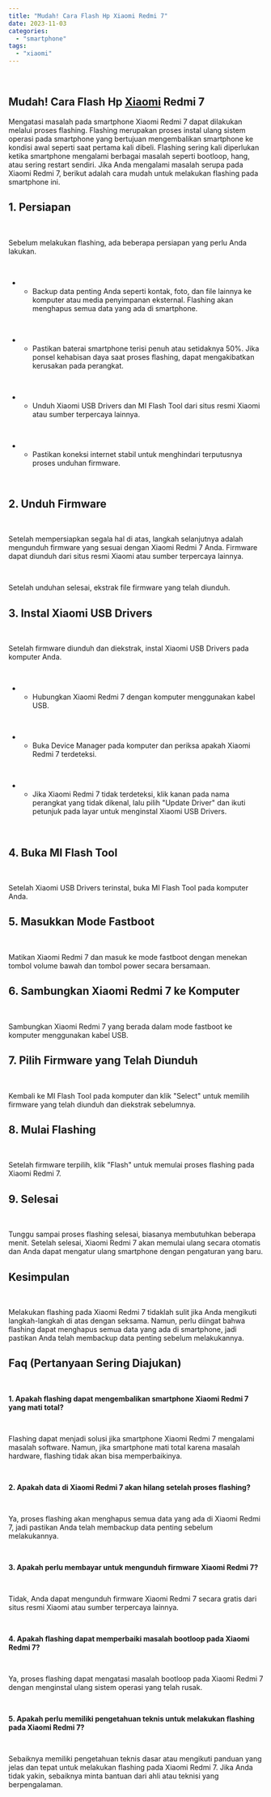 ```yaml
---
title: "Mudah! Cara Flash Hp Xiaomi Redmi 7"
date: 2023-11-03
categories: 
  - "smartphone"
tags: 
  - "xiaomi"
---
```


 

## Mudah! Cara Flash Hp [Xiaomi](https://ajiekusumadhany.com/gadget/smartphone/xiaomi/) Redmi 7

Mengatasi masalah pada smartphone Xiaomi Redmi 7 dapat dilakukan melalui proses flashing. Flashing merupakan proses instal ulang sistem operasi pada smartphone yang bertujuan mengembalikan smartphone ke kondisi awal seperti saat pertama kali dibeli. Flashing sering kali diperlukan ketika smartphone mengalami berbagai masalah seperti bootloop, hang, atau sering restart sendiri. Jika Anda mengalami masalah serupa pada Xiaomi Redmi 7, berikut adalah cara mudah untuk melakukan flashing pada smartphone ini.

## 1\. Persiapan

 

Sebelum melakukan flashing, ada beberapa persiapan yang perlu Anda lakukan.

 

- - Backup data penting Anda seperti kontak, foto, dan file lainnya ke komputer atau media penyimpanan eksternal. Flashing akan menghapus semua data yang ada di smartphone.

 

- - Pastikan baterai smartphone terisi penuh atau setidaknya 50%. Jika ponsel kehabisan daya saat proses flashing, dapat mengakibatkan kerusakan pada perangkat.

 

- - Unduh Xiaomi USB Drivers dan MI Flash Tool dari situs resmi Xiaomi atau sumber terpercaya lainnya.

 

- - Pastikan koneksi internet stabil untuk menghindari terputusnya proses unduhan firmware.

 

## 2\. Unduh Firmware

 

Setelah mempersiapkan segala hal di atas, langkah selanjutnya adalah mengunduh firmware yang sesuai dengan Xiaomi Redmi 7 Anda. Firmware dapat diunduh dari situs resmi Xiaomi atau sumber terpercaya lainnya.

 

Setelah unduhan selesai, ekstrak file firmware yang telah diunduh.

## 3\. Instal Xiaomi USB Drivers

 

Setelah firmware diunduh dan diekstrak, instal Xiaomi USB Drivers pada komputer Anda.

 

- - Hubungkan Xiaomi Redmi 7 dengan komputer menggunakan kabel USB.

 

- - Buka Device Manager pada komputer dan periksa apakah Xiaomi Redmi 7 terdeteksi.

 

- - Jika Xiaomi Redmi 7 tidak terdeteksi, klik kanan pada nama perangkat yang tidak dikenal, lalu pilih "Update Driver" dan ikuti petunjuk pada layar untuk menginstal Xiaomi USB Drivers.

 

## 4\. Buka MI Flash Tool

 

Setelah Xiaomi USB Drivers terinstal, buka MI Flash Tool pada komputer Anda.

## 5\. Masukkan Mode Fastboot

 

Matikan Xiaomi Redmi 7 dan masuk ke mode fastboot dengan menekan tombol volume bawah dan tombol power secara bersamaan.

## 6\. Sambungkan Xiaomi Redmi 7 ke Komputer

 

Sambungkan Xiaomi Redmi 7 yang berada dalam mode fastboot ke komputer menggunakan kabel USB.

## 7\. Pilih Firmware yang Telah Diunduh

 

Kembali ke MI Flash Tool pada komputer dan klik "Select" untuk memilih firmware yang telah diunduh dan diekstrak sebelumnya.

## 8\. Mulai Flashing

 

Setelah firmware terpilih, klik "Flash" untuk memulai proses flashing pada Xiaomi Redmi 7.

## 9\. Selesai

 

Tunggu sampai proses flashing selesai, biasanya membutuhkan beberapa menit. Setelah selesai, Xiaomi Redmi 7 akan memulai ulang secara otomatis dan Anda dapat mengatur ulang smartphone dengan pengaturan yang baru.

## Kesimpulan

 

Melakukan flashing pada Xiaomi Redmi 7 tidaklah sulit jika Anda mengikuti langkah-langkah di atas dengan seksama. Namun, perlu diingat bahwa flashing dapat menghapus semua data yang ada di smartphone, jadi pastikan Anda telah membackup data penting sebelum melakukannya.

## Faq (Pertanyaan Sering Diajukan)

 

**1\. Apakah flashing dapat mengembalikan smartphone Xiaomi Redmi 7 yang mati total?**

 

Flashing dapat menjadi solusi jika smartphone Xiaomi Redmi 7 mengalami masalah software. Namun, jika smartphone mati total karena masalah hardware, flashing tidak akan bisa memperbaikinya.

 

**2\. Apakah data di Xiaomi Redmi 7 akan hilang setelah proses flashing?**

 

Ya, proses flashing akan menghapus semua data yang ada di Xiaomi Redmi 7, jadi pastikan Anda telah membackup data penting sebelum melakukannya.

 

**3\. Apakah perlu membayar untuk mengunduh firmware Xiaomi Redmi 7?**

 

Tidak, Anda dapat mengunduh firmware Xiaomi Redmi 7 secara gratis dari situs resmi Xiaomi atau sumber terpercaya lainnya.

 

**4\. Apakah flashing dapat memperbaiki masalah bootloop pada Xiaomi Redmi 7?**

 

Ya, proses flashing dapat mengatasi masalah bootloop pada Xiaomi Redmi 7 dengan menginstal ulang sistem operasi yang telah rusak.

 

**5\. Apakah perlu memiliki pengetahuan teknis untuk melakukan flashing pada Xiaomi Redmi 7?**

 

Sebaiknya memiliki pengetahuan teknis dasar atau mengikuti panduan yang jelas dan tepat untuk melakukan flashing pada Xiaomi Redmi 7. Jika Anda tidak yakin, sebaiknya minta bantuan dari ahli atau teknisi yang berpengalaman.
